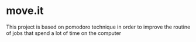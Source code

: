 # move.it
This project is based on pomodoro technique in order to improve the routine of jobs that spend a lot of time on the computer
